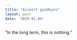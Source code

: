 ```yaml
---
title: "Airport goodbyes"
layout: post
date: '2019-01-04'
---
```


”In the long term, this is nothing.”